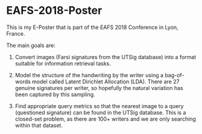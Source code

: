 # EAFS-2018-Poster

This is my E-Poster that is part of the EAFS 2018 Conference in Lyon, France.

The main goals are:
1)  Convert images (Farsi signatures from the UTSig database) into a format suitable for information retrieval tasks.

2)  Model the structure of the handwriting by the writer using a bag-of-words model called Latent Dirichlet Allocation (LDA).
    There are 27 genuine signatures per writer, so hopefully the natural variation has been captured by this sampling.
    
3)  Find appropriate query metrics so that the nearest image to a query (questioned signature) can be found in the UTSig database.
    This is a closed-set problem, as there are 100+ writers and we are only searching within that dataset.
